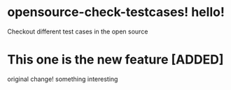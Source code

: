 



# opensource-check-testcases! hello!


Checkout different test cases in the open source

# This one is the new feature [ADDED]


original change! 
something interesting

